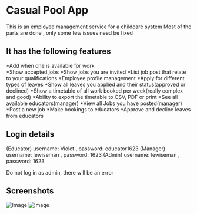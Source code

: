 # Casual Pool App
This is an employee management service for a childcare system
Most of the parts are done , only some few issues need be fixed

## It has the following features
*Add when one is available for work  
*Show accepted jobs
*Show jobs you are invited
*List job post that relate to your qualifications
*Employee profile management
*Apply for different types of leaves
*Show all leaves you applied and their status(approved or declined)
*Show a timetable of all work booked per week(really complex and good)
*Ability to export the timetable to CSV, PDF or print
*See all available educators(manager)
*View all Jobs you have posted(manager)
*Post a new job
*Make bookings to educators
*Approve and decline leaves from educators

## Login details

(Educator) username: Violet , password: educator1623
(Manager) username: lewiseman , password: 1623
(Admin) username: lewiseman , password: 1623

Do not log in as admin, there will be an error

## Screenshots
![Image](https://raw.githubusercontent.com/lewiseman/test/master/static/images/screenshots/screen-one.png)
![Image](https://raw.githubusercontent.com/lewiseman/test/master/static/images/screenshots/screen-two.png)